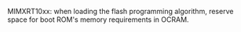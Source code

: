 MIMXRT10xx: when loading the flash programming algorithm, reserve space for boot ROM's memory requirements in OCRAM.
